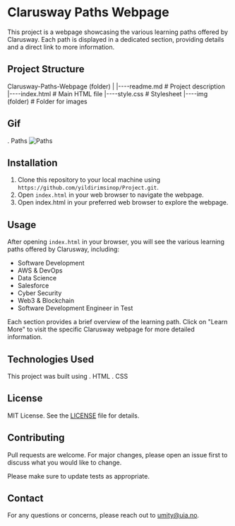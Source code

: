 # Clarusway Paths Webpage

This project is a webpage showcasing the various learning paths offered by Clarusway. Each path is displayed in a dedicated section, providing details and a direct link to more information.

## Project Structure

Clarusway-Paths-Webpage (folder)
|
|----readme.md # Project description
|----index.html # Main HTML file
|----style.css # Stylesheet
|----img (folder) # Folder for images

## Gif

. Paths
<img src="Paths.gif" alt="Paths">


## Installation

1. Clone this repository to your local machine using `https://github.com/yildirimsinop/Project.git`.
2. Open `index.html` in your web browser to navigate the webpage.
3. Open index.html in your preferred web browser to explore the webpage.

## Usage

After opening `index.html` in your browser, you will see the various learning paths offered by Clarusway, including:

- Software Development
- AWS & DevOps
- Data Science
- Salesforce
- Cyber Security
- Web3 & Blockchain
- Software Development Engineer in Test

Each section provides a brief overview of the learning path. Click on "Learn More" to visit the specific Clarusway webpage for more detailed information.

## Technologies Used

This project was built using 
. HTML
. CSS

## License

MIT License. See the [LICENSE](LICENSE.md) file for details.

## Contributing

Pull requests are welcome. For major changes, please open an issue first to discuss what you would like to change.

Please make sure to update tests as appropriate.

## Contact

For any questions or concerns, please reach out to umity@uia.no.
